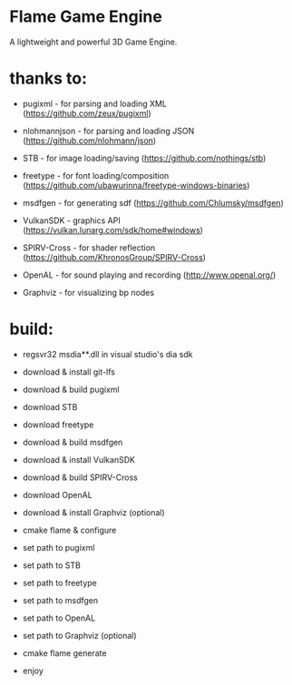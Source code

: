 # Flame Game Engine
A lightweight and powerful 3D Game Engine.

# thanks to:

- pugixml     - for parsing and loading XML (https://github.com/zeux/pugixml)

- nlohmannjson     - for parsing and loading JSON (https://github.com/nlohmann/json)

- STB         - for image loading/saving (https://github.com/nothings/stb)
  
- freetype    - for font loading/composition (https://github.com/ubawurinna/freetype-windows-binaries)

- msdfgen     - for generating sdf (https://github.com/Chlumsky/msdfgen)

- VulkanSDK   - graphics API (https://vulkan.lunarg.com/sdk/home#windows)

- SPIRV-Cross - for shader reflection (https://github.com/KhronosGroup/SPIRV-Cross)

- OpenAL      - for sound playing and recording (http://www.openal.org/)

- Graphviz    - for visualizing bp nodes
  

# build:

- regsvr32 msdia**.dll in visual studio's dia sdk

- download & install git-lfs

- download & build pugixml

- download STB

- download freetype

- download & build msdfgen

- download & install VulkanSDK

- download & build SPIRV-Cross

- download OpenAL

- download & install Graphviz (optional)
  
- cmake flame & configure
  
- set path to pugixml

- set path to STB

- set path to freetype

- set path to msdfgen

- set path to OpenAL

- set path to Graphviz (optional)
  
- cmake flame generate
  
- enjoy
  
